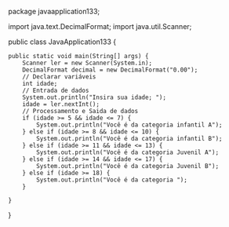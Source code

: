 package javaapplication133;

import java.text.DecimalFormat;
import java.util.Scanner;

public class JavaApplication133 {

    public static void main(String[] args) {
        Scanner ler = new Scanner(System.in);
        DecimalFormat decimal = new DecimalFormat("0.00");
        // Declarar variáveis
        int idade;
        // Entrada de dados
        System.out.println("Insira sua idade; ");
        idade = ler.nextInt();
        // Processamento e Saida de dados
        if (idade >= 5 && idade <= 7) {
            System.out.println("Você é da categoria infantil A");
        } else if (idade >= 8 && idade <= 10) {
            System.out.println("Você é da categoria infantil B");
        } else if (idade >= 11 && idade <= 13) {
            System.out.println("Você é da categoria Juvenil A");
        } else if (idade >= 14 && idade <= 17) {
            System.out.println("Você é da categoria Juvenil B");
        } else if (idade >= 18) {
            System.out.println("Você é da categoria ");
        }

    }

}
